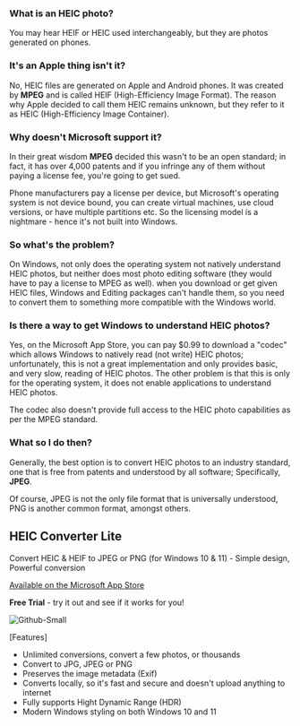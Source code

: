 ### What is an HEIC photo?

You may hear HEIF or HEIC used interchangeably, but they are photos generated on phones.

### It's an Apple thing isn't it?

No, HEIC files are generated on Apple and Android phones. It was created by **MPEG** and is called HEIF (High-Efficiency Image Format). The reason why Apple decided to call them HEIC remains unknown, but they refer to it as HEIC (High-Efficiency Image Container).

### Why doesn't Microsoft support it?

In their great wisdom **MPEG** decided this wasn't to be an open standard; in fact, it has over 4,000 patents and if you infringe any of them without paying a license fee, you're going to get sued.

Phone manufacturers pay a license per device, but Microsoft's operating system is not device bound, you can create virtual machines, use cloud versions, or have multiple partitions etc. So the licensing model is a nightmare - hence it's not built into Windows.

### So what's the problem?

On Windows, not only does the operating system not natively understand HEIC photos, but neither does most photo editing software (they would have to pay a license to MPEG as well). when you download or get given HEIC files, Windows and Editing packages can't handle them, so you need to convert them to something more compatible with the Windows world.

### Is there a way to get Windows to understand HEIC photos?

Yes, on the Microsoft App Store, you can pay $0.99 to download a "codec" which allows Windows to natively read (not write) HEIC photos; unfortunately, this is not a great implementation and only provides basic, and very slow, reading of HEIC photos. The other problem is that this is only for the operating system, it does not enable applications to understand HEIC photos.

The codec also doesn't provide full access to the HEIC photo capabilities as per the MPEG standard.

### What so I do then?

Generally, the best option is to convert HEIC photos to an industry standard, one that is free from patents and understood by all software; Specifically, **JPEG**.

Of course, JPEG is not the only file format that is universally understood, PNG is another common format, amongst others.

## HEIC Converter Lite
Convert HEIC & HEIF to JPEG or PNG (for Windows 10 & 11) - Simple design, Powerful conversion

[Available on the Microsoft App Store](https://www.microsoft.com/store/apps/9PKWK2PJJLDK)

**Free Trial** - try it out and see if it works for you!

![Github-Small](https://github.com/HEIC-to-JPEG-Dev/HEIC-Converter/assets/32410442/2fd02cde-7e1f-4597-bf9e-0422be8294fe)


[Features]

- Unlimited conversions, convert a few photos, or thousands
- Convert to JPG, JPEG or PNG
- Preserves the image metadata (Exif)
- Converts locally, so it's fast and secure and doesn't upload anything to internet
- Fully supports Hight Dynamic Range (HDR)
- Modern Windows styling on both Windows 10 and 11



